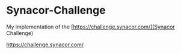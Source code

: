 # Synacor-Challenge
My implementation of the [https://challenge.synacor.com/](Synacor Challenge)

https://challenge.synacor.com/
